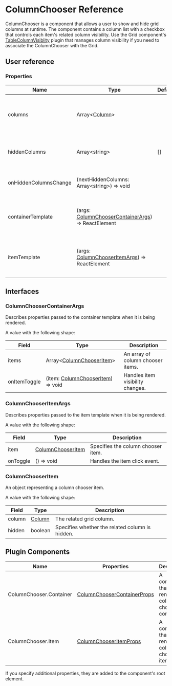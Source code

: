 # ColumnChooser Reference

ColumnChooser is a component that allows a user to show and hide grid columns at runtime. The component contains a column list with a checkbox that controls each item's related column visibility. Use the Grid component's [TableColumnVisiblity](table-column-visibility.md) plugin that manages column visibility if you need to associate the ColumnChooser with the Grid.

## User reference

### Properties

Name | Type | Default | Description
-----|------|---------|------------
columns | Array&lt;[Column](grid.md#column)&gt; | | Specifies for which row object fields columns are created.
hiddenColumns | Array&lt;string&gt; | [] | An array containing hidden columns' names.
onHiddenColumnsChange | (nextHiddenColumns: Array&lt;string&gt;) => void | | Handles column visibility changes.
containerTemplate | (args: [ColumnChooserContainerArgs](#column-chooser-container-args)) => ReactElement | | A template that renders the column chooser container.
itemTemplate | (args: [ColumnChooserItemArgs](#column-chooser-item-args)) => ReactElement | | A template that renders column chooser items.

## Interfaces

### <a name="column-chooser-container-args"></a>ColumnChooserContainerArgs

Describes properties passed to the container template when it is being rendered.

A value with the following shape:

Field | Type | Description
------|------|------------
items | Array&lt;[ColumnChooserItem](#column-chooser-item)&gt; | An array of column chooser items.
onItemToggle | (item: [ColumnChooserItem](#column-chooser-item)) => void | Handles item visibility changes.

### <a name="column-chooser-item-args"></a>ColumnChooserItemArgs

Describes properties passed to the item template when it is being rendered.

A value with the following shape:

Field | Type | Description
------|------|------------
item | [ColumnChooserItem](#column-chooser-item) | Specifies the column chooser item.
onToggle | () => void | Handles the item click event.

### <a name="column-chooser-item"></a>ColumnChooserItem

An object representing a column chooser item.

A value with the following shape:

Field | Type | Description
------|------|------------
column | [Column](grid.md#column) | The related grid column.
hidden | boolean | Specifies whether the related column is hidden.

## Plugin Components

Name | Properties | Description
-----|------------|------------
ColumnChooser.Container | [ColumnChooserContainerProps](#columnchoosercontainerprops) | A component that renders the column chooser container.
ColumnChooser.Item | [ColumnChooserItemProps](#columnchooseritemprops) | A component that renders column chooser items.

If you specify additional properties, they are added to the component's root element.
